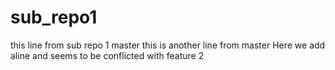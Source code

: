# sub_repo1
this line from sub repo 1 master
this is another line from master
Here we add aline and seems to be conflicted with feature 2
